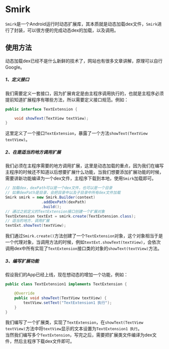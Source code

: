 Smirk
===================
`Smirk`是一个Android运行时动态扩展库，其本质就是动态加载dex文件，`Smirk`进行了封装，可以很方便的完成动态dex的加载，以及调用。
## 使用方法
动态加载dex已经不是什么新鲜的技术了，网站也有很多文章讲解，原理可以自行Google。
##### 1、定义接口
我们需要定义一套接口，因为扩展肯定是由主程序调用执行的，也就是主程序必须提前知道扩展程序有哪些方法，所以需要定义接口规范。例如：
```java
public interface TextExtension {

    void showText(TextView textView);
}
```

这里定义了一个接口`TextExtension`，暴露了一个方法`showText(TextView textView)`。

##### 2、在是适当的地方调用扩展
我们必须在主程序需要的地方调用扩展，这里是动态加载的重点，因为我们在编写主程序的时候还不知道以后想要扩展什么功能，当我们想要添加扩展功能的时候，需要讲新功能编译为一个dex文件，主程序下载到本地，使用`Smirk`加载即可。
```java
// 加载dex，dexPath可以是一个dex文件，也可以是一个目录
// 如果dexPath是目录，会把目录中以及子目录中所有dex文件加载
Smirk smirk = new Smirk.Builder(context)
                .addDexPath(dexPath)
                .build();
// 通过之前定义的TextExtension接口创建一个扩展对象
TextExtension textExt = smirk.create(TextExtension.class);
// 适当的地方，调用扩展
textExt.showText(textView);
```

我们通过`Smirk.create()`方法创建了一个`TextExtension`对象，这个对象相当于是一个代理对象，当调用方法的时候，例如`textExt.showText(textView)`，会依次调用dex中所有实现了`TextExtension`接口类的对象的`showText(textView)`方法。

##### 3、编写扩展功能
假设我们的App已经上线，现在想动态的增加一个功能，例如：
```java
public class TextExtension1 implements TextExtension {

    @Override
    public void showText(TextView textView) {
        textView.setText("TextExtension1 执行");
    }
}
```
我们编写了一个扩展类，实现了`TextExtension`，在`showText(TextView textView)`方法中将`textView`显示的文本设置为`TextExtension1 执行`。  
当然我们编写多个`TextExtension`，写完之后，需要把扩展类文件编译为dex文件，然后主程序下载dex文件即可。

